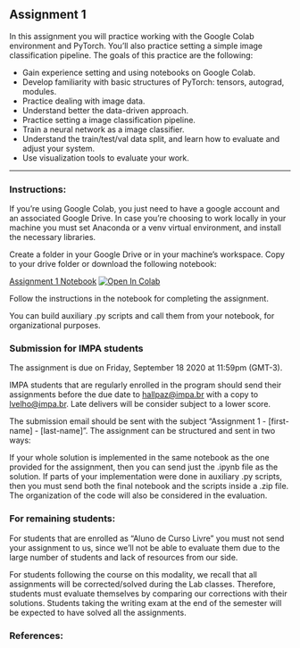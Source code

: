 ## Assignment 1

In this assignment you will practice working with the Google Colab environment and PyTorch. You’ll also practice setting a simple image classification pipeline. The goals of this practice are the following:

-   Gain experience setting and using notebooks on Google Colab.
-   Develop familiarity with basic structures of PyTorch: tensors, autograd, modules.
-   Practice dealing with image data.
-   Understand better the data-driven approach.
-   Practice setting a image classification pipeline.
-   Train a neural network as a image classifier.
-   Understand the train/test/val data split, and learn how to evaluate and adjust your system.
-   Use visualization tools to evaluate your work.

------
### Instructions:
If you’re using Google Colab, you just need to have a google account and an associated Google Drive. In case you’re choosing to work locally in your machine you must set Anaconda or a venv virtual environment, and install the necessary libraries.

Create a folder in your Google Drive or in your machine’s workspace. Copy to your drive folder or download the following notebook:

[Assignment 1 Notebook](https://colab.research.google.com/github/hallpaz/3dsystems21/blob/main/assignments/Assignment3.ipynb)
<a href="https://colab.research.google.com/github/hallpaz/3dsystems21/blob/main/assignments/Assignment1.ipynb" target="_parent"><img src="https://colab.research.google.com/assets/colab-badge.svg" alt="Open In Colab"/></a>

Follow the instructions in the notebook for completing the assignment.

You can build auxiliary .py scripts and call them from your notebook, for organizational purposes.

### Submission for IMPA students
The assignment is due on Friday, September 18 2020 at 11:59pm (GMT-3).

IMPA students that are regularly enrolled in the program should send their assignments before the due date to [hallpaz@impa.br](mailto:hallpaz@impa.br) with a copy to [lvelho@impa.br](mailto:lvelho@impa.br). Late delivers will be consider subject to a lower score.

The submission email should be sent with the subject “Assignment 1 - [first-name] - [last-name]”. The assignment can be structured and sent in two ways:

If your whole solution is implemented in the same notebook as the one provided for the assignment, then you can send just the .ipynb file as the solution.
If parts of your implementation were done in auxiliary .py scripts, then you must send both the final notebook and the scripts inside a .zip file.
The organization of the code will also be considered in the evaluation.

### For remaining students:
For students that are enrolled as “Aluno de Curso Livre” you must not send your assignment to us, since we’ll not be able to evaluate them due to the large number of students and lack of resources from our side.

For students following the course on this modality, we recall that all assignments will be corrected/solved during the Lab classes. Therefore, students must evaluate themselves by comparing our corrections with their solutions. Students taking the writing exam at the end of the semester will be expected to have solved all the assignments.

### References:
<!--stackedit_data:
eyJoaXN0b3J5IjpbNTMzMjI0MjExXX0=
-->